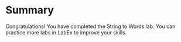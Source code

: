 # Summary

Congratulations! You have completed the String to Words lab. You can practice more labs in LabEx to improve your skills.
